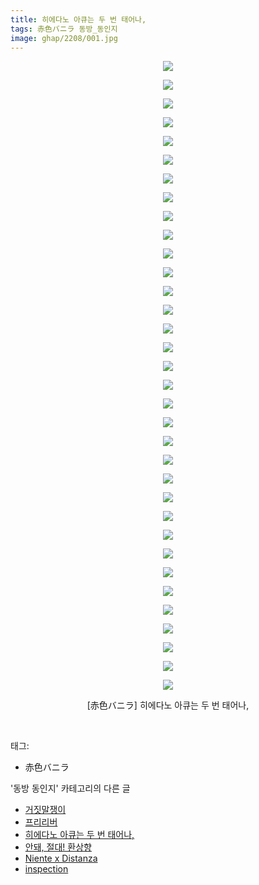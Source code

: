 ```yaml
---
title: 히에다노 아큐는 두 번 태어나,
tags: 赤色バニラ 동방_동인지
image: ghap/2208/001.jpg
---
```

<div class="article">
<p style="text-align: center; clear: none; float: none;"><img src="{{ site.nasurl }}/ghap/2208/001.jpg"/></p>
<p style="text-align: center; clear: none; float: none;"><img src="{{ site.nasurl }}/ghap/2208/002.jpg"/></p>
<p style="text-align: center; clear: none; float: none;"><img src="{{ site.nasurl }}/ghap/2208/003.jpg"/></p>
<p style="text-align: center; clear: none; float: none;"><img src="{{ site.nasurl }}/ghap/2208/004.jpg"/></p>
<p style="text-align: center; clear: none; float: none;"><img src="{{ site.nasurl }}/ghap/2208/005.jpg"/></p>
<p style="text-align: center; clear: none; float: none;"><img src="{{ site.nasurl }}/ghap/2208/006.jpg"/></p>
<p style="text-align: center; clear: none; float: none;"><img src="{{ site.nasurl }}/ghap/2208/007.jpg"/></p>
<p style="text-align: center; clear: none; float: none;"><img src="{{ site.nasurl }}/ghap/2208/008.jpg"/></p>
<p style="text-align: center; clear: none; float: none;"><img src="{{ site.nasurl }}/ghap/2208/009.jpg"/></p>
<p style="text-align: center; clear: none; float: none;"><img src="{{ site.nasurl }}/ghap/2208/010.jpg"/></p>
<p style="text-align: center; clear: none; float: none;"><img src="{{ site.nasurl }}/ghap/2208/011.jpg"/></p>
<p style="text-align: center; clear: none; float: none;"><img src="{{ site.nasurl }}/ghap/2208/012.jpg"/></p>
<p style="text-align: center; clear: none; float: none;"><img src="{{ site.nasurl }}/ghap/2208/013.jpg"/></p>
<p style="text-align: center; clear: none; float: none;"><img src="{{ site.nasurl }}/ghap/2208/014.jpg"/></p>
<p style="text-align: center; clear: none; float: none;"><img src="{{ site.nasurl }}/ghap/2208/015.jpg"/></p>
<p style="text-align: center; clear: none; float: none;"><img src="{{ site.nasurl }}/ghap/2208/016.jpg"/></p>
<p style="text-align: center; clear: none; float: none;"><img src="{{ site.nasurl }}/ghap/2208/017.jpg"/></p>
<p style="text-align: center; clear: none; float: none;"><img src="{{ site.nasurl }}/ghap/2208/018.jpg"/></p>
<p style="text-align: center; clear: none; float: none;"><img src="{{ site.nasurl }}/ghap/2208/019.jpg"/></p>
<p style="text-align: center; clear: none; float: none;"><img src="{{ site.nasurl }}/ghap/2208/020.jpg"/></p>
<p style="text-align: center; clear: none; float: none;"><img src="{{ site.nasurl }}/ghap/2208/021.jpg"/></p>
<p style="text-align: center; clear: none; float: none;"><img src="{{ site.nasurl }}/ghap/2208/022.jpg"/></p>
<p style="text-align: center; clear: none; float: none;"><img src="{{ site.nasurl }}/ghap/2208/023.jpg"/></p>
<p style="text-align: center; clear: none; float: none;"><img src="{{ site.nasurl }}/ghap/2208/024.jpg"/></p>
<p style="text-align: center; clear: none; float: none;"><img src="{{ site.nasurl }}/ghap/2208/025.jpg"/></p>
<p style="text-align: center; clear: none; float: none;"><img src="{{ site.nasurl }}/ghap/2208/026.jpg"/></p>
<p style="text-align: center; clear: none; float: none;"><img src="{{ site.nasurl }}/ghap/2208/027.jpg"/></p>
<p style="text-align: center; clear: none; float: none;"><img src="{{ site.nasurl }}/ghap/2208/028.jpg"/></p>
<p style="text-align: center; clear: none; float: none;"><img src="{{ site.nasurl }}/ghap/2208/029.jpg"/></p>
<p style="text-align: center; clear: none; float: none;"><img src="{{ site.nasurl }}/ghap/2208/030.jpg"/></p>
<p style="text-align: center; clear: none; float: none;"><img src="{{ site.nasurl }}/ghap/2208/031.jpg"/></p>
<p style="text-align: center; clear: none; float: none;"><img src="{{ site.nasurl }}/ghap/2208/032.jpg"/></p>
<p style="text-align: center; clear: none; float: none;"><img src="{{ site.nasurl }}/ghap/2208/033.jpg"/></p>
<p style="text-align: center; clear: none; float: none;"><img src="{{ site.nasurl }}/ghap/2208/034.jpg"/></p>
<p style="text-align: center; clear: none; float: none;">[赤色バニラ] 히에다노 아큐는 두 번 태어나,</p>
<p><br/></p>
</div><div class="tagTrail">
<p>태그: </p>
<ul>
<li>赤色バニラ</li>
</ul>
</div><div class="another">
<p>'동방 동인지' 카테고리의 다른 글</p>
<ul>
<li><a href="/2016-09-18-ghap_2211">거짓말쟁이</a></li>
<li><a href="/2016-09-18-ghap_2209">프리리버</a></li>
<li><a href="/2016-09-18-ghap_2208">히에다노 아큐는 두 번 태어나,</a></li>
<li><a href="/2016-09-18-ghap_2207">안돼, 절대! 환상향</a></li>
<li><a href="/2016-09-18-ghap_2205">Niente x Distanza</a></li>
<li><a href="/2016-09-18-ghap_2204">inspection</a></li>
</ul>
</div><div class="cb_module cb_fluid">
<div class="cb_wrt cb_profile">
</div><!-- commentList close -->
</div>